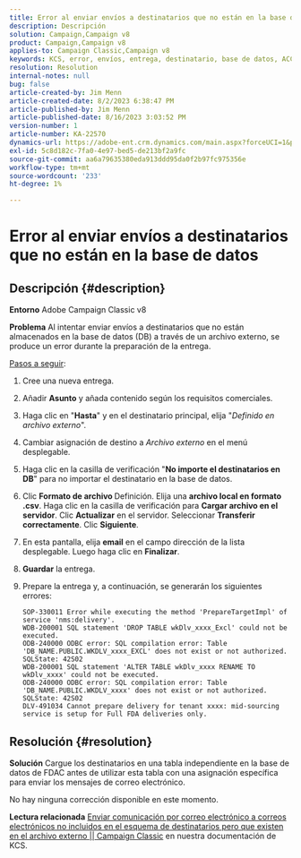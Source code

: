 ```yaml
---
title: Error al enviar envíos a destinatarios que no están en la base de datos
description: Descripción
solution: Campaign,Campaign v8
product: Campaign,Campaign v8
applies-to: Campaign Classic,Campaign v8
keywords: KCS, error, envíos, entrega, destinatario, base de datos, ACC v8, Adobe Campaign Classic v8
resolution: Resolution
internal-notes: null
bug: false
article-created-by: Jim Menn
article-created-date: 8/2/2023 6:38:47 PM
article-published-by: Jim Menn
article-published-date: 8/16/2023 3:03:52 PM
version-number: 1
article-number: KA-22570
dynamics-url: https://adobe-ent.crm.dynamics.com/main.aspx?forceUCI=1&pagetype=entityrecord&etn=knowledgearticle&id=6b6596ca-6331-ee11-bdf3-6045bd006295
exl-id: 5c8d182c-7fa0-4e97-bed5-de213bf2a9fc
source-git-commit: aa6a79635380eda913ddd95da0f2b97fc975356e
workflow-type: tm+mt
source-wordcount: '233'
ht-degree: 1%

---
```


# Error al enviar envíos a destinatarios que no están en la base de datos

## Descripción {#description}


<b>Entorno</b>
Adobe Campaign Classic v8

<b>Problema</b>
Al intentar enviar envíos a destinatarios que no están almacenados en la base de datos (DB) a través de un archivo externo, se produce un error durante la preparación de la entrega.

<u>Pasos a seguir</u>:

1. Cree una nueva entrega.
2. Añadir <b>Asunto</b> y añada contenido según los requisitos comerciales.
3. Haga clic en &quot;<b>Hasta</b>&quot; y en el destinatario principal, elija &quot;*Definido en archivo externo*&quot;.
4. Cambiar asignación de destino a *Archivo externo* en el menú desplegable.
5. Haga clic en la casilla de verificación &quot;<b>No importe el </b><b>destinatarios</b><b> en DB</b>&quot; para no importar el destinatario en la base de datos.
6. Clic <b>Formato de archivo </b>Definición. Elija una <b>archivo local en formato .csv</b>. Haga clic en la casilla de verificación para <b>Cargar archivo en el servidor</b>. Clic <b>Actualizar</b> en el servidor. Seleccionar <b>Transferir correctamente</b>. Clic <b>Siguiente</b>.
7. En esta pantalla, elija <b>email</b> en el campo dirección de la lista desplegable. Luego haga clic en <b>Finalizar</b>.
8. <b>Guardar</b> la entrega.
9. Prepare la entrega y, a continuación, se generarán los siguientes errores:




   ```
   SOP-330011 Error while executing the method 'PrepareTargetImpl' of service 'nms:delivery'.
   WDB-200001 SQL statement 'DROP TABLE wkDlv_xxxx_Excl' could not be executed.
   ODB-240000 ODBC error: SQL compilation error: Table 'DB_NAME.PUBLIC.WKDLV_xxxx_EXCL' does not exist or not authorized. SQLState: 42S02
   WDB-200001 SQL statement 'ALTER TABLE wkDlv_xxxx RENAME TO wkDlv_xxxx' could not be executed.
   ODB-240000 ODBC error: SQL compilation error: Table 'DB_NAME.PUBLIC.WKDLV_xxxx' does not exist or not authorized. SQLState: 42S02
   DLV-491034 Cannot prepare delivery for tenant xxxx: mid-sourcing service is setup for Full FDA deliveries only.
   ```



## Resolución {#resolution}


<b>Solución</b>
Cargue los destinatarios en una tabla independiente en la base de datos de FDAC antes de utilizar esta tabla con una asignación específica para enviar los mensajes de correo electrónico.

No hay ninguna corrección disponible en este momento.

<b>Lectura relacionada</b>
[Enviar comunicación por correo electrónico a correos electrónicos no incluidos en el esquema de destinatarios pero que existen en el archivo externo || Campaign Classic](https://experienceleague.adobe.com/docs/experience-cloud-kcs/kbarticles/KA-15917.html) en nuestra documentación de KCS.
